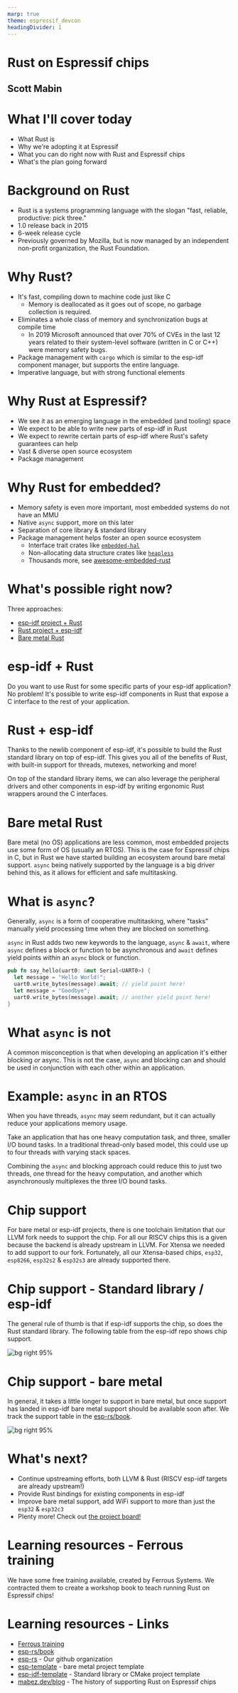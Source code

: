 ```yaml
---
marp: true
theme: espressif_devcon
headingDivider: 1
---
```

<!-- _class: lead -->
# Rust on Espressif chips
## Scott Mabin

<!-- SPEAKER NOTES
  - Introduce self
 -->

# What I'll cover today

- What Rust is
- Why we're adopting it at Espressif
- What you can do right now with Rust and Espressif chips
- What's the plan going forward

# Background on Rust

- Rust is a systems programming language with the slogan "fast, reliable, productive: pick three."
- 1.0 release back in 2015
- 6-week release cycle
- Previously governed by Mozilla, but is now managed by an independent non-profit organization, the Rust Foundation. 

# Why Rust?

- It's fast, compiling down to machine code just like C
  - Memory is deallocated as it goes out of scope, no garbage collection is required.
- Eliminates a whole class of memory and synchronization bugs at compile time
  - In 2019 Microsoft announced that over 70% of CVEs in the last 12 years related to their system-level software (written in C or C++) were memory safety bugs.
- Package management with `cargo` which is similar to the esp-idf component manager, but supports the entire language.
- Imperative language, but with strong functional elements

# Why Rust at Espressif?

- We see it as an emerging language in the embedded (and tooling) space
- We expect to be able to write new parts of esp-idf in Rust
- We expect to rewrite certain parts of esp-idf where Rust's safety guarantees can help
- Vast & diverse open source ecosystem
- Package management

<!-- SPEAKER NOTES
  - Mention component manager as something we've had to develop to aid users for esp-idf
 -->

# Why Rust for embedded?

- Memory safety is even more important, most embedded systems do not have an MMU
- Native `async` support, more on this later
- Separation of core library & standard library
- Package management helps foster an open source ecosystem 
  - Interface trait crates like [`embedded-hal`](https://docs.rs/embedded-hal/latest/embedded_hal/)
  - Non-allocating data structure crates like [`heapless`](https://japaric.github.io/heapless/heapless/index.html)
  - Thousands more, see [awesome-embedded-rust](https://github.com/rust-embedded/awesome-embedded-rust)

<!-- SPEAKER NOTES 
  - package management to form eco system
 -->

# What's possible right now?

Three approaches:

- [esp-idf project + Rust](https://github.com/esp-rs/esp-idf-template/blob/master/README-cmake.md)
- [Rust project + esp-idf](https://esp-rs.github.io/book/overview/using-the-standard-library.html)
- [Bare metal Rust](https://esp-rs.github.io/book/overview/bare-metal.html)

# esp-idf + Rust

Do you want to use Rust for some specific parts of your esp-idf application? No problem! It's possible to write esp-idf components in Rust that expose a C interface to the rest of your application.

# Rust + esp-idf

Thanks to the newlib component of esp-idf, it's possible to build the Rust standard library on top of esp-idf. This gives you all of the benefits of Rust, with built-in support for threads, mutexes, networking and more!

On top of the standard library items, we can also leverage the peripheral drivers and other components in esp-idf by writing ergonomic Rust wrappers around the C interfaces.

<!-- SPEAKER NOTES 
  - escape hatch to call any C esp-idf function
 -->

# Bare metal Rust

Bare metal (no OS) applications are less common, most embedded projects use some form of OS (usually an RTOS). This is the case for Espressif chips in C, but in Rust we have started building an ecosystem around bare metal support. `async` being natively supported by the language is a big driver behind this, as it allows for efficient and safe multitasking.

# What is `async`?

Generally, `async` is a form of cooperative multitasking, where "tasks" manually yield processing time when they are blocked on something.

`async` in Rust adds two new keywords to the language, `async` & `await`, where `async` defines a block or function to be asynchronous and `await` defines yield points _within_ an `async` block or function.

```rust
pub fn say_hello(uart0: &mut Serial<UART0>) {
  let message = "Hello World!";
  uart0.write_bytes(message).await; // yield point here!
  let message = "Goodbye";
  uart0.write_bytes(message).await; // another yield point here!
}
```

# What `async` is not

A common misconception is that when developing an application it's either blocking _or_ async. This is not the case, `async` and blocking can and should be used in conjunction with each other within an application.

# Example: `async` in an RTOS

When you have threads, `async` may seem redundant, but it can actually reduce your applications memory usage.

Take an application that has one heavy computation task, and three, smaller I/O bound tasks. In a traditional thread-only based model, this could use up to four threads with varying stack spaces.

Combining the `async` and blocking approach could reduce this to just two threads, one thread for the heavy computation, and another which asynchronously multiplexes the three I/O bound tasks.

<!-- SPEAKER NOTES 
  - You may already find yourself doing this manually with state machines, but with `async` you don't have to write them manually!
 -->

# Chip support

For bare metal or esp-idf projects, there is one toolchain limitation that our LLVM fork needs to support the chip. For all our RISCV chips this is a given because the backend is already upstream in LLVM. For Xtensa we needed to add support to our fork. Fortunately, all our Xtensa-based chips, `esp32`, `esp8266`, `esp32s2` & `esp32s3` are already supported there.

# Chip support - Standard library / esp-idf

The general rule of thumb is that if esp-idf supports the chip, so does the Rust standard library. The following table from the esp-idf repo shows chip support.

![bg right 95%](assets/1661785791.png)

# Chip support - bare metal

In general, it takes a little longer to support in bare metal, but once support has landed in esp-idf bare metal support should be available soon after. We track the support table in the [esp-rs/book](https://esp-rs.github.io/book/overview/bare-metal.html#chip-support).

![bg right 95%](assets/1661786367.png)


# What's next?

- Continue upstreaming efforts, both LLVM & Rust (RISCV esp-idf targets are already upstream!)
- Provide Rust bindings for existing components in esp-idf
- Improve bare metal support, add WiFi support to more than just the `esp32` & `esp32c3`
- Plenty more! Check out [the project board!](https://github.com/orgs/esp-rs/projects/2)

<!-- SPEAKER NOTES
  Wrap up and summarize what we've been over
 -->

# Learning resources - Ferrous training

We have some free training available, created by Ferrous Systems. We contracted them to create a workshop book to teach running Rust on Espressif chips!

# Learning resources - Links

- [Ferrous training](https://espressif-trainings.ferrous-systems.com/)
- [esp-rs/book](https://esp-rs.github.io/book/)
- [esp-rs](https://github.com/esp-rs) - Our github organization
- [esp-template](https://github.com/esp-rs/esp-template) - bare metal project template
- [esp-idf-template](https://github.com/esp-rs/esp-idf-template) - Standard library or CMake project template
- [mabez.dev/blog](https://mabez.dev/blog/posts/) - The history of supporting Rust on Espressif chips

<!-- TODO social links? -->